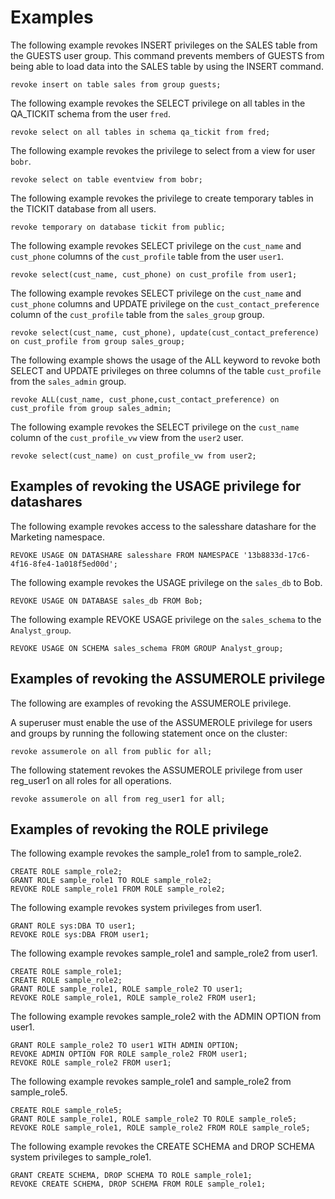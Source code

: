 # Examples<a name="r_REVOKE-examples"></a>

The following example revokes INSERT privileges on the SALES table from the GUESTS user group\. This command prevents members of GUESTS from being able to load data into the SALES table by using the INSERT command\. 

```
revoke insert on table sales from group guests;
```

The following example revokes the SELECT privilege on all tables in the QA\_TICKIT schema from the user `fred`\.

```
revoke select on all tables in schema qa_tickit from fred;
```

The following example revokes the privilege to select from a view for user `bobr`\.

```
revoke select on table eventview from bobr;
```

The following example revokes the privilege to create temporary tables in the TICKIT database from all users\.

```
revoke temporary on database tickit from public;
```

The following example revokes SELECT privilege on the `cust_name` and `cust_phone` columns of the `cust_profile` table from the user `user1`\. 

```
revoke select(cust_name, cust_phone) on cust_profile from user1;
```

The following example revokes SELECT privilege on the `cust_name` and `cust_phone` columns and UPDATE privilege on the `cust_contact_preference` column of the `cust_profile` table from the `sales_group` group\. 

```
revoke select(cust_name, cust_phone), update(cust_contact_preference) on cust_profile from group sales_group;
```

The following example shows the usage of the ALL keyword to revoke both SELECT and UPDATE privileges on three columns of the table `cust_profile` from the `sales_admin` group\. 

```
revoke ALL(cust_name, cust_phone,cust_contact_preference) on cust_profile from group sales_admin;
```

The following example revokes the SELECT privilege on the `cust_name` column of the `cust_profile_vw` view from the `user2` user\. 

```
revoke select(cust_name) on cust_profile_vw from user2;
```

## Examples of revoking the USAGE privilege for datashares<a name="r_REVOKE-examples-datashare"></a>

The following example revokes access to the salesshare datashare for the Marketing namespace\.

```
REVOKE USAGE ON DATASHARE salesshare FROM NAMESPACE '13b8833d-17c6-4f16-8fe4-1a018f5ed00d';
```

The following example revokes the USAGE privilege on the `sales_db` to Bob\.

```
REVOKE USAGE ON DATABASE sales_db FROM Bob;
```

The following example REVOKE USAGE privilege on the `sales_schema` to the `Analyst_group`\.

```
REVOKE USAGE ON SCHEMA sales_schema FROM GROUP Analyst_group;
```

## Examples of revoking the ASSUMEROLE privilege<a name="r_REVOKE-examples-assumerole"></a>

The following are examples of revoking the ASSUMEROLE privilege\. 

A superuser must enable the use of the ASSUMEROLE privilege for users and groups by running the following statement once on the cluster: 

```
revoke assumerole on all from public for all;          
```

The following statement revokes the ASSUMEROLE privilege from user reg\_user1 on all roles for all operations\. 

```
revoke assumerole on all from reg_user1 for all;
```

## Examples of revoking the ROLE privilege<a name="r_REVOKE-examples-role"></a>

The following example revokes the sample\_role1 from to sample\_role2\.

```
CREATE ROLE sample_role2;
GRANT ROLE sample_role1 TO ROLE sample_role2;
REVOKE ROLE sample_role1 FROM ROLE sample_role2;
```

The following example revokes system privileges from user1\.

```
GRANT ROLE sys:DBA TO user1;
REVOKE ROLE sys:DBA FROM user1;
```

The following example revokes sample\_role1 and sample\_role2 from user1\.

```
CREATE ROLE sample_role1;
CREATE ROLE sample_role2;
GRANT ROLE sample_role1, ROLE sample_role2 TO user1;
REVOKE ROLE sample_role1, ROLE sample_role2 FROM user1;
```

The following example revokes sample\_role2 with the ADMIN OPTION from user1\.

```
GRANT ROLE sample_role2 TO user1 WITH ADMIN OPTION;
REVOKE ADMIN OPTION FOR ROLE sample_role2 FROM user1;
REVOKE ROLE sample_role2 FROM user1;
```

The following example revokes sample\_role1 and sample\_role2 from sample\_role5\.

```
CREATE ROLE sample_role5;
GRANT ROLE sample_role1, ROLE sample_role2 TO ROLE sample_role5;
REVOKE ROLE sample_role1, ROLE sample_role2 FROM ROLE sample_role5;
```

The following example revokes the CREATE SCHEMA and DROP SCHEMA system privileges to sample\_role1\.

```
GRANT CREATE SCHEMA, DROP SCHEMA TO ROLE sample_role1;
REVOKE CREATE SCHEMA, DROP SCHEMA FROM ROLE sample_role1;
```